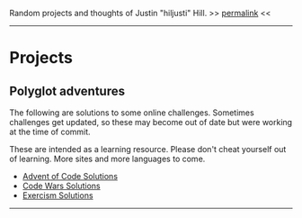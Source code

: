 Random projects and thoughts of Justin "hiljusti" Hill. >> [permalink](https://so.dang.cool) <<

---

# Projects

## Polyglot adventures

The following are solutions to some online challenges. Sometimes challenges get updated, so these may become out of date but were working at the time of commit.

These are intended as a learning resource. Please don't cheat yourself out of learning. More sites and more languages to come.

* [Advent of Code Solutions](https://hiljusti.github.io/adventofcode-solutions)
* [Code Wars Solutions](https://github.com/hiljusti/codewars-solutions)
* [Exercism Solutions](https://github.com/hiljusti/exercism-solutions)

---


